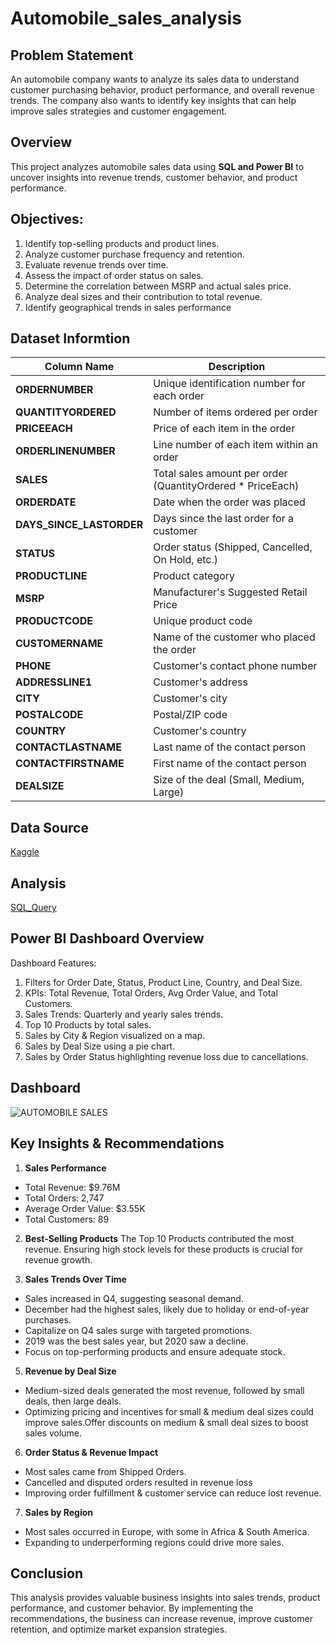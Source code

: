 # Automobile_sales_analysis

## Problem Statement
An automobile company wants to analyze its sales data to understand customer purchasing behavior, product performance, and overall revenue trends. The company also wants to identify key insights that can help improve sales strategies and customer engagement.

## Overview
This project analyzes automobile sales data using **SQL and Power BI** to uncover insights into revenue trends, customer behavior, and product performance.  

## Objectives:
1.	Identify top-selling products and product lines.
2.	Analyze customer purchase frequency and retention.
3.	Evaluate revenue trends over time.
4.	Assess the impact of order status on sales.
5.	Determine the correlation between MSRP and actual sales price.
6.	Analyze deal sizes and their contribution to total revenue.
7.	Identify geographical trends in sales performance

## Dataset Informtion

| Column Name            | Description |
|------------------------|-------------|
| **ORDERNUMBER**        | Unique identification number for each order |
| **QUANTITYORDERED**    | Number of items ordered per order |
| **PRICEEACH**          | Price of each item in the order |
| **ORDERLINENUMBER**    | Line number of each item within an order |
| **SALES**              | Total sales amount per order (QuantityOrdered * PriceEach) |
| **ORDERDATE**          | Date when the order was placed |
| **DAYS_SINCE_LASTORDER** | Days since the last order for a customer |
| **STATUS**             | Order status (Shipped, Cancelled, On Hold, etc.) |
| **PRODUCTLINE**        | Product category |
| **MSRP**               | Manufacturer's Suggested Retail Price |
| **PRODUCTCODE**        | Unique product code |
| **CUSTOMERNAME**       | Name of the customer who placed the order |
| **PHONE**              | Customer's contact phone number |
| **ADDRESSLINE1**       | Customer's address |
| **CITY**               | Customer's city |
| **POSTALCODE**         | Postal/ZIP code |
| **COUNTRY**            | Customer's country |
| **CONTACTLASTNAME**    | Last name of the contact person |
| **CONTACTFIRSTNAME**   | First name of the contact person |
| **DEALSIZE**           | Size of the deal (Small, Medium, Large) |

## Data Source
[Kaggle](https://www.kaggle.com/datasets/ddosad/auto-sales-data)

## Analysis
[SQL_Query](https://github.com/KIMMDAYA/Automobile_sales_analysis/commit/283757873ec31f00e5f40b2f8a362764675b93da)


## Power BI Dashboard Overview
Dashboard Features:
1. Filters for Order Date, Status, Product Line, Country, and Deal Size.
2. KPIs: Total Revenue, Total Orders, Avg Order Value, and Total Customers.
3. Sales Trends: Quarterly and yearly sales trends.
4. Top 10 Products by total sales.
5. Sales by City & Region visualized on a map.
6. Sales by Deal Size using a pie chart.
7. Sales by Order Status highlighting revenue loss due to cancellations.

## Dashboard
![AUTOMOBILE SALES](https://github.com/user-attachments/assets/b68ea062-ef85-4ba0-a9d7-5489680670a5)




## Key Insights & Recommendations
1. **Sales Performance**
- Total Revenue: $9.76M
- Total Orders: 2,747
- Average Order Value: $3.55K
- Total Customers: 89
2. **Best-Selling Products**
The Top 10 Products contributed the most revenue.
Ensuring high stock levels for these products is crucial for revenue growth.

 3. **Sales Trends Over Time**
- Sales increased in Q4, suggesting seasonal demand.
- December had the highest sales, likely due to holiday or end-of-year purchases.
- Capitalize on Q4 sales surge with targeted promotions.
- 2019 was the best sales year, but 2020 saw a decline.
-  Focus on top-performing products and ensure adequate stock.

5. **Revenue by Deal Size**
- Medium-sized deals generated the most revenue, followed by small deals, then large deals.
- Optimizing pricing and incentives for small & medium deal sizes could improve sales.Offer discounts on medium & small deal sizes to boost sales volume.
6. **Order Status & Revenue Impact**
- Most sales came from Shipped Orders. 
- Cancelled and disputed orders resulted in revenue loss 
- Improving order fulfillment & customer service can reduce lost revenue.
 7. **Sales by Region**
- Most sales occurred in Europe, with some in Africa & South America.
- Expanding to underperforming regions could drive more sales.

## Conclusion
This analysis provides valuable business insights into sales trends, product performance, and customer behavior. By implementing the recommendations, the business can increase revenue, improve customer retention, and optimize market expansion strategies. 

